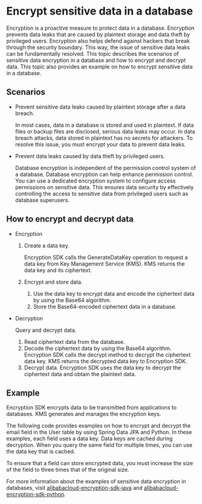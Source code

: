 # Encrypt sensitive data in a database

Encryption is a proactive measure to protect data in a database. Encryption prevents data leaks that are caused by plaintext storage and data theft by privileged users. Encryption also helps defend against hackers that break through the security boundary. This way, the issue of sensitive data leaks can be fundamentally resolved. This topic describes the scenarios of sensitive data encryption in a database and how to encrypt and decrypt data. This topic also provides an example on how to encrypt sensitive data in a database.

## Scenarios

-   Prevent sensitive data leaks caused by plaintext storage after a data breach.

    In most cases, data in a database is stored and used in plaintext. If data files or backup files are disclosed, serious data leaks may occur. In data breach attacks, data stored in plaintext has no secrets for attackers. To resolve this issue, you must encrypt your data to prevent data leaks.

-   Prevent data leaks caused by data theft by privileged users.

    Database encryption is independent of the permission control system of a database. Database encryption can help enhance permission control. You can use a dedicated encryption system to configure access permissions on sensitive data. This ensures data security by effectively controlling the access to sensitive data from privileged users such as database superusers.


## How to encrypt and decrypt data

-   Encryption
    1.  Create a data key.

        Encryption SDK calls the GenerateDataKey operation to request a data key from Key Management Service \(KMS\). KMS returns the data key and its ciphertext.

    2.  Encrypt and store data.
        1.  Use the data key to encrypt data and encode the ciphertext data by using the Base64 algorithm.
        2.  Store the Base64-encoded ciphertext data in a database.
-   Decryption

    Query and decrypt data.

    1.  Read ciphertext data from the database.
    2.  Decode the ciphertext data by using the Base64 algorithm. Encryption SDK calls the decrypt method to decrypt the ciphertext data key. KMS returns the decrypted data key to Encryption SDK.
    3.  Decrypt data. Encryption SDK uses the data key to decrypt the ciphertext data and obtain the plaintext data.

## Example

Encryption SDK encrypts data to be transmitted from applications to databases. KMS generates and manages the encryption keys.

The following code provides examples on how to encrypt and decrypt the email field in the User table by using Spring Data JPA and Python. In these examples, each field uses a data key. Data keys are cached during decryption. When you query the same field for multiple times, you can use the data key that is cached.

To ensure that a field can store encrypted data, you must increase the size of the field to three times that of the original size.



For more information about the examples of sensitive data encryption in databases, visit [alibabacloud-encryption-sdk-java](https://github.com/aliyun/alibabacloud-encryption-sdk-java/tree/master/src/examples/java/com/aliyun/encryptionsdk/examples/jpaencryption) and [alibabacloud-encryption-sdk-python](https://github.com/aliyun/alibabacloud-encryption-sdk-python/blob/master/examples/src/rds/rds_sample.py).

